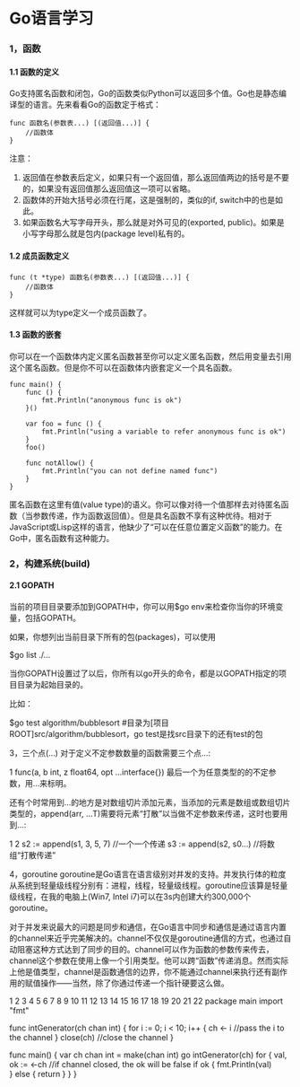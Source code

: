 Go语言学习
======

### 1，函数

#### 1.1 函数的定义
Go支持匿名函数和闭包，Go的函数类似Python可以返回多个值。Go也是静态编译型的语言。先来看看Go的函数定于格式：

```golang
func 函数名(参数表...) [(返回值...)] {
    //函数体
}
```

注意：

1. 返回值在参数表后定义，如果只有一个返回值，那么返回值两边的括号是不要的，如果没有返回值那么返回值这一项可以省略。
2. 函数体的开始大括号必须在行尾，这是强制的，类似的if, switch中的也是如此。
3. 如果函数名大写字母开头，那么就是对外可见的(exported, public)。如果是小写字母那么就是包内(package level)私有的。

#### 1.2 成员函数定义

```golang
func (t *type) 函数名(参数表...) [(返回值...)] {
    //函数体
}
```

这样就可以为type定义一个成员函数了。

#### 1.3 函数的嵌套

你可以在一个函数体内定义匿名函数甚至你可以定义匿名函数，然后用变量去引用这个匿名函数。但是你不可以在函数体内嵌套定义一个具名函数。

```text
func main() {
    func () {
        fmt.Println("anonymous func is ok")
    }()
 
    var foo = func () {
        fmt.Println("using a variable to refer anonymous func is ok")
    }
    foo()
 
    func notAllow() {
        fmt.Println("you can not define named func")
    }
}
```

匿名函数在这里有值(value type)的语义。你可以像对待一个值那样去对待匿名函数（当参数传递，作为函数返回值）。但是具名函数不享有这种优待。相对于JavaScript或Lisp这样的语言，他缺少了“可以在任意位置定义函数”的能力。在Go中，匿名函数有这种能力。

### 2，构建系统(build)

#### 2.1 GOPATH

当前的项目目录要添加到GOPATH中，你可以用$go env来检查你当你的环境变量，包括GOPATH。

如果，你想列出当前目录下所有的包(packages)，可以使用

$go list ./…

当你GOPATH设置过了以后，你所有以go开头的命令，都是以GOPATH指定的项目目录为起始目录的。

比如：

$go test algorithm/bubblesort   #目录为[项目ROOT]src/algorithm/bubblesort，go test是找src目录下的还有test的包

 

3，三个点(…)
对于定义不定参数数量的函数需要三个点…:

1
func(a, b int, z float64, opt ...interface{})
最后一个为任意类型的的不定参数，用…来标明。

还有个时常用到…的地方是对数组切片添加元素，当添加的元素是数组或数组切片类型的，append(arr, …T)需要将元素“打散”以当做不定参数来传递，这时也要用到…:

1
2
s2 := append(s1, 3, 5, 7)  //一个一个传递
s3 := append(s2, s0...)    //将数组“打散传递”
 

4，goroutine
goroutine是Go语言在语言级别对并发的支持。并发执行体的粒度从系统到轻量级线程分别有：进程，线程，轻量级线程。goroutine应该算是轻量级线程，在我的电脑上(Win7, Intel i7)可以在3s内创建大约300,000个goroutine。

对于并发来说最大的问题是同步和通信，在Go语言中同步和通信是通过语言内置的channel来近乎完美解决的。channel不仅仅是goroutine通信的方式，也通过自动阻塞这种方式达到了同步的目的。channel可以作为函数的参数传来传去，channel这个参数在使用上像一个引用类型。他可以跨“函数”传递消息。然而实际上他是值类型，channel是函数通信的边界，你不能通过channel来执行还有副作用的赋值操作——当然，除了你通过传递一个指针硬要这么做。

1
2
3
4
5
6
7
8
9
10
11
12
13
14
15
16
17
18
19
20
21
22
package main 
import "fmt"
 
func intGenerator(ch chan int) {
    for i := 0; i < 10; i++ {
        ch <- i    //pass the i to the channel
    }
    close(ch)  //close the channel
}
 
func main() {
    var ch chan int = make(chan int)
    go intGenerator(ch)
    for {
        val, ok := <-ch  //if channel closed, the ok will be false
        if ok {
            fmt.Println(val)  
        } else {
            return
        }
    }
}
